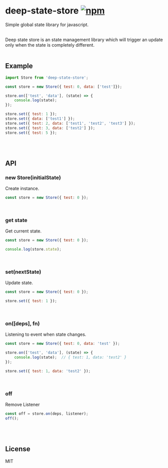 # deep-state-store [![npm](https://img.shields.io/npm/v/deep-state-store.svg)](https://www.npmjs.com/package/deep-state-store)
Simple global state library for javascript.<br><br>

Deep state store is an state management library which will trigger an update only when the state is completely different.
<br />
<br />

## Example
```js
import Store from 'deep-state-store';

const store = new Store({ test: 0, data: ['test']});

store.on(['test', 'data'], (state) => {
    console.log(state); 
});

store.set({ test: 1 });
store.set({ data: ['test1'] });
store.set({ test: 2, data: ['test1', 'test2', 'test3'] });
store.set({ test: 3, data: ['test2'] });
store.set({ test: 5 });
```
<br />
<br />

## API
### new Store(initialState)
Create instance.
```js
const store = new Store({ test: 0 });
```
<br />

### get state
Get current state.
```js
const store = new Store({ test: 0 });

console.log(store.state);
```
<br />

### set(nextState)
Update state.
```js
const store = new Store({ test: 0 });

store.set({ test: 1 });
```
<br />

### on([deps], fn)
Listening to event when state changes.
```js
const store = new Store({ test: 0, data: 'test' });

store.on(['test', 'data'], (state) => {
    console.log(state);  // { test: 1, data: 'test2' }
});

store.set({ test: 1, data: 'test2' });
```
<br />

### off
Remove Listener
```js
const off = store.on(deps, listener);
off();
```
<br />
<br />

## License
MIT

<br />

